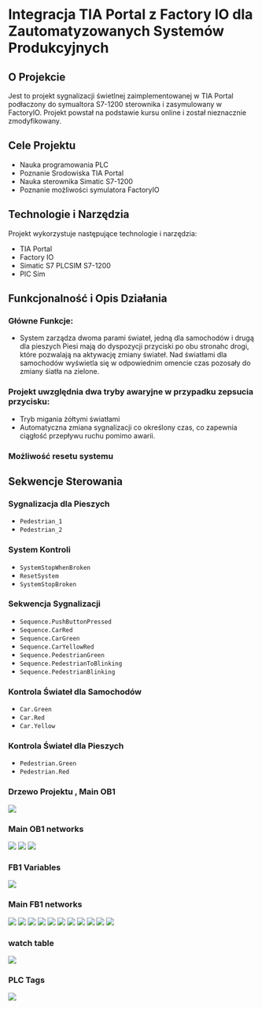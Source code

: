 #  Integracja TIA Portal z Factory IO dla Zautomatyzowanych Systemów Produkcyjnych

## O Projekcie
Jest to projekt sygnalizacji świetlnej zaimplementowanej w TIA Portal podłaczony do symualtora S7-1200 sterownika i zasymulowany w FactoryIO.
Projekt powstał na podstawie kursu online i został nieznacznie zmodyfikowany.


## Cele Projektu
- Nauka programowania PLC
- Poznanie Srodowiska TIA Portal
- Nauka sterownika Simatic S7-1200
- Poznanie możliwości symulatora FactoryIO

## Technologie i Narzędzia
Projekt wykorzystuje następujące technologie i narzędzia:
- TIA Portal
- Factory IO
- Simatic S7 PLCSIM S7-1200
- PlC Sim

## Funkcjonalność i Opis Działania 
### Główne Funkcje:
- System zarządza dwoma parami świateł, jedną dla samochodów i drugą dla pieszych
Piesi mają do dyspozycji przyciski po obu stronahc drogi, które pozwalają na aktywację zmiany świateł.
Nad światłami dla samochodów wyświetla się w odpowiednim omencie czas pozosały do zmiany śiatła na zielone.
### Projekt uwzględnia dwa tryby awaryjne w przypadku zepsucia przycisku:
- Tryb migania żółtymi światłami 
- Automatyczna zmiana sygnalizacji co określony czas, co zapewnia ciągłość przepływu ruchu pomimo awarii.
### Możliwość resetu systemu

## Sekwencje Sterowania
### Sygnalizacja dla Pieszych
- `Pedestrian_1`
- `Pedestrian_2`

### System Kontroli
- `SystemStopWhenBroken`
- `ResetSystem`
- `SystemStopBroken`

### Sekwencja Sygnalizacji
- `Sequence.PushButtonPressed`
- `Sequence.CarRed`
- `Sequence.CarGreen`
- `Sequence.CarYellowRed`
- `Sequence.PedestrianGreen`
- `Sequence.PedestrianToBlinking`
- `Sequence.PedestrianBlinking`

### Kontrola Świateł dla Samochodów
- `Car.Green`
- `Car.Red`
- `Car.Yellow`

### Kontrola Świateł dla Pieszych
- `Pedestrian.Green`
- `Pedestrian.Red`

### Drzewo Projektu , Main OB1
![](Crossing_FactoryIO/images/main_view.PNG)

### Main OB1 networks
![](Crossing_FactoryIO/images/OB1_net1-2.PNG)
![](Crossing_FactoryIO/images/OB1_net3-4.PNG)
![](Crossing_FactoryIO/images/OB1_net4-5.PNG)

### FB1 Variables
![](Crossing_FactoryIO/images/FB1_variables.PNG)
### Main FB1 networks 
![](Crossing_FactoryIO/images/FB1_networks.PNG)
![](Crossing_FactoryIO/images/FB1_net1.PNG)
![](Crossing_FactoryIO/images/FB1_net2.PNG)
![](Crossing_FactoryIO/images/FB1_net3-4.PNG)
![](Crossing_FactoryIO/images/FB1_net5-6.PNG)
![](Crossing_FactoryIO/images/FB1_net7-8.PNG)
![](Crossing_FactoryIO/images/FB1_net9-10.PNG)
![](Crossing_FactoryIO/images/FB1_net11.PNG)
![](Crossing_FactoryIO/images/FB1_net12.PNG)
![](Crossing_FactoryIO/images/FB1_net13.PNG)
![](Crossing_FactoryIO/images/FB1_net14-15.PNG)

### watch table
![](Crossing_FactoryIO/images/watchtable.PNG)

### PLC Tags
![](Crossing_FactoryIO/images/Tag_table_crossing.PNG)
